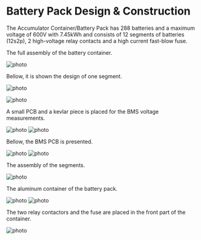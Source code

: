 # Battery Pack Design & Construction

The Accumulator Container/Battery Pack has 288 batteries and a maximum voltage of 600V with 7.45kWh and consists of 12 segments of batteries (12s2p), 2 high-voltage relay contacts and a high current fast-blow fuse.

The full assembly of the battery container.

![photo](Screenshots/Screenshot_10.png)

Bellow, it is shown the design of one segment.

![photo](Screenshots/Screenshot_1.png)



![photo](Screenshots/Screenshot_2.png)

A small PCB and a kevlar piece is placed for the BMS voltage measurements.

![photo](Screenshots/Screenshot_3.png)
![photo](Screenshots/Screenshot_4.png)

Bellow, the BMS PCB is presented.

![photo](Screenshots/Screenshot_5.png)
![photo](Screenshots/Screenshot_6.png)

The assembly of the segments.

![photo](Screenshots/Screenshot_7.png)

The aluminum container of the battery pack.

![photo](Screenshots/Screenshot_8.png)
![photo](Screenshots/Screenshot_9.png)

The two relay contactors and the fuse are placed in the front part of the container.

![photo](Screenshots/Screenshot_11.png) 
